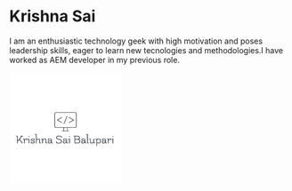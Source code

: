 # Krishna Sai

I am an enthusiastic technology geek with high motivation and  poses leadership skills, eager to learn new tecnologies and methodologies.I have worked as AEM developer in my previous role.

![MyImage](bks%20logo.png)